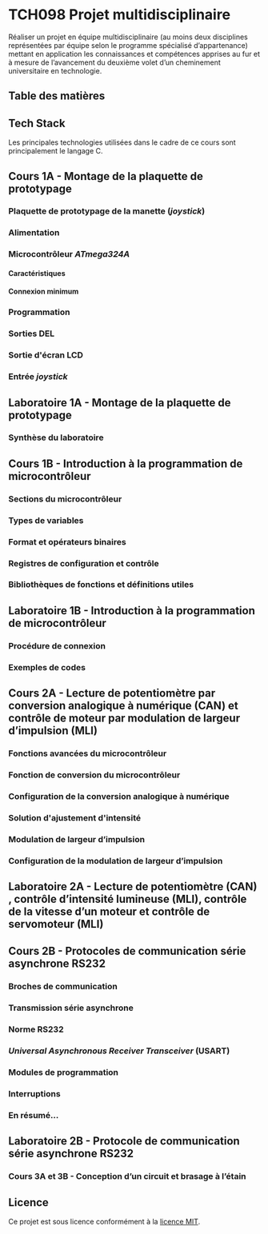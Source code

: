 # TCH098 Projet multidisciplinaire
Réaliser un projet en équipe multidisciplinaire (au moins deux disciplines représentées par équipe selon le programme spécialisé d’appartenance) mettant en application les connaissances et compétences apprises au fur et à mesure de l’avancement du deuxième volet d’un cheminement universitaire en technologie.

## Table des matières

## Tech Stack
Les principales technologies utilisées dans le cadre de ce cours sont principalement le langage C.

## Cours 1A - Montage de la plaquette de prototypage
### Plaquette de prototypage de la manette (_joystick_)

### Alimentation

### Microcontrôleur _ATmega324A_
#### Caractéristiques
#### Connexion minimum

### Programmation

### Sorties DEL

### Sortie d'écran LCD

### Entrée _joystick_

## Laboratoire 1A - Montage de la plaquette de prototypage
### Synthèse du laboratoire

## Cours 1B - Introduction à la programmation de microcontrôleur

### Sections du microcontrôleur


### Types de variables 

### Format et opérateurs binaires

### Registres de configuration et contrôle

### Bibliothèques de fonctions et définitions utiles

## Laboratoire 1B - Introduction à la programmation de microcontrôleur

### Procédure de connexion

### Exemples de codes

## Cours 2A - Lecture de potentiomètre par conversion analogique à numérique (CAN) et contrôle de moteur par modulation de largeur d’impulsion (MLI)

### Fonctions avancées du microcontrôleur

### Fonction de conversion du microcontrôleur

### Configuration de la conversion analogique à numérique

### Solution d'ajustement d'intensité

### Modulation de largeur d’impulsion

### Configuration de la modulation de largeur d’impulsion

## Laboratoire 2A - Lecture de potentiomètre (CAN) , contrôle d’intensité lumineuse (MLI), contrôle de la vitesse d’un moteur et contrôle de servomoteur (MLI)

## Cours 2B - Protocoles de communication série asynchrone RS232

### Broches de communication

### Transmission série asynchrone

### Norme RS232

### _Universal Asynchronous Receiver Transceiver_ (USART)

### Modules de programmation

### Interruptions

### En résumé…

## Laboratoire 2B - Protocole de communication série asynchrone RS232

### Cours 3A et 3B - Conception d’un circuit et brasage à l’étain

## Licence
Ce projet est sous licence conformément à la [licence MIT](LICENSE).
